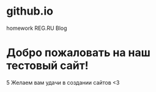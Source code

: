 # github.io
homework
REG.RU Blog
# Добро пожаловать на наш тестовый сайт!

5 Желаем вам удачи в создании сайтов <3
